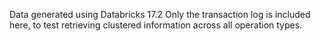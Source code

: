 Data generated using Databricks 17.2
Only the transaction log is included here, to test retrieving clustered information across all operation types.
